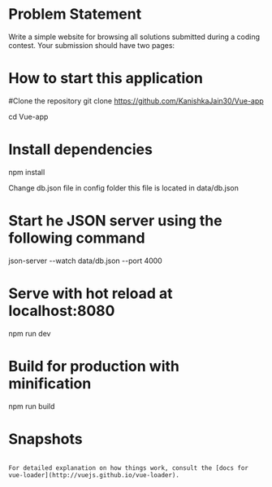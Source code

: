 # Problem Statement

 Write a simple website for browsing all solutions submitted during a coding contest. Your submission should have two pages:

# How to start this application

#Clone the repository
git clone https://github.com/KanishkaJain30/Vue-app

cd Vue-app

# Install dependencies
npm install

Change db.json file in config folder this file is located in data/db.json

# Start he JSON server using the following command
json-server --watch data/db.json --port 4000

# Serve with hot reload at localhost:8080
npm run dev

# Build for production with minification
npm run build

# Snapshots



```

For detailed explanation on how things work, consult the [docs for vue-loader](http://vuejs.github.io/vue-loader).
